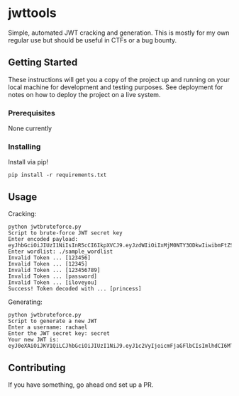 # jwttools

Simple, automated JWT cracking and generation. This is mostly for my own regular use but should be useful in CTFs or a bug bounty.

## Getting Started

These instructions will get you a copy of the project up and running on your local machine for development and testing purposes. See deployment for notes on how to deploy the project on a live system.

### Prerequisites

None currently

### Installing

Install via pip!

```
pip install -r requirements.txt
```

## Usage 

Cracking:
```
python jwtbruteforce.py
Script to brute-force JWT secret key
Enter encoded payload: eyJhbGciOiJIUzI1NiIsInR5cCI6IkpXVCJ9.eyJzdWIiOiIxMjM0NTY3ODkwIiwibmFtZSI6IkpvaG4gRG9lIiwiaWF0IjoxNTE2MjM5MDIyfQ.0rETNLc3NM8P2xMYUmSK1MDl_YfUABXHl2LdIYvqmQc
Enter wordlist: ./sample_wordlist
Invalid Token ... [123456]
Invalid Token ... [12345]
Invalid Token ... [123456789]
Invalid Token ... [password]
Invalid Token ... [iloveyou]
Success! Token decoded with ... [princess]
```

Generating:
```
python jwtbruteforce.py
Script to generate a new JWT
Enter a username: rachael
Enter the JWT secret key: secret
Your new JWT is:
eyJ0eXAiOiJKV1QiLCJhbGciOiJIUzI1NiJ9.eyJ1c2VyIjoicmFjaGFlbCIsImlhdCI6MTU5NjE1NDMzNiwiZXhwIjoxNTk2MTU0Njk2fQ.t74_P8KnG6VlAg6GtoKdAYaPgMfUsNkNBOCUOIi5Mv4
```

## Contributing

If you have something, go ahead ond set up a PR.
